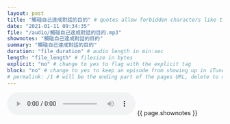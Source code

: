 ```yaml
---
layout: post
title: "觸碰自己達成對話的目的" # quotes allow forbidden characters like the colon
date: "2021-01-11 09:34:35"
file: "/audio/觸碰自己達成對話的目的.mp3"
shownotes: "觸碰自己達成對話的目的"
summary: "觸碰自己達成對話的目的"
duration: "file_duration" # audio length in min:sec
length: "file_length" # filesize in bytes
explicit: "no" # change to yes to flag with the explicit tag
block: "no" # change to yes to keep an episode from showing up in iTunes
# permalink: /1 # will be the ending part of the pages URL, delete to default to the title
---
```


<audio controls>
<source src="{{site.url}}{{site.baseurl}}{{ page.file }}" type="audio/x-mp3">
Your browser does not support the audio element.
</audio>
{{ page.shownotes }}
